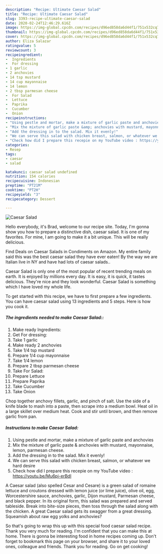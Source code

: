 ```yaml
---
description: "Recipe: Ultimate Caesar Salad"
title: "Recipe: Ultimate Caesar Salad"
slug: 3393-recipe-ultimate-caesar-salad
date: 2020-02-24T12:46:29.616Z
image: https://img-global.cpcdn.com/recipes/d96ed858da6d44f1/751x532cq70/caesar-salad-recipe-main-photo.jpg
thumbnail: https://img-global.cpcdn.com/recipes/d96ed858da6d44f1/751x532cq70/caesar-salad-recipe-main-photo.jpg
cover: https://img-global.cpcdn.com/recipes/d96ed858da6d44f1/751x532cq70/caesar-salad-recipe-main-photo.jpg
author: Eliza Salazar
ratingvalue: 5
reviewcount: 3
recipeingredient:
-  Ingredients
-  For dressing
- 1 garlic
- 2 anchovies
- 14 tsp mustard
- 14 cup mayonnaise
- 14 lemon
- 2 tbsp parmesan cheese
-  For Salad
-  Lettuce
-  Paprika
-  Cucumber
-  Onion
recipeinstructions:
- "Using pestle and mortar, make a mixture of garlic paste and anchovies"
- "Mix the mixture of garlic paste &amp; anchovies with mustard, mayonnaise, lemon, parmesan cheese."
- "Add the dressing in to the salad. Mix it evenly!"
- "We can serve this salad with chicken breast, salmon, or whatever we hard desire"
- "Check how did I prepare this recepie on my YouTube video : https://youtu.be/Mu6pi-erBdI"
categories:
- Resep
tags:
- caesar
- salad

katakunci: caesar salad undefined
nutrition: 154 calories
recipecuisine: Indonesian
preptime: "PT21M"
cooktime: "PT2H"
recipeyield: "3"
recipecategory: Dessert

---
```



![Caesar Salad](https://img-global.cpcdn.com/recipes/d96ed858da6d44f1/751x532cq70/caesar-salad-recipe-main-photo.jpg)

Hello everybody, it's Brad, welcome to our recipe site. Today, I'm gonna show you how to prepare a distinctive dish, caesar salad. It is one of my favorites. For mine, I am going to make it a bit unique. This will be really delicious.

Find Deals on Caesar Salads in Condiments on Amazon. My entire family said this was the best caesar salad they have ever eaten! By the way we are Italian live in NY and have had lots of caesar salads..

Caesar Salad is only one of the most popular of recent trending meals on earth. It is enjoyed by millions every day. It is easy, it is quick, it tastes delicious. They're nice and they look wonderful. Caesar Salad is something which I have loved my whole life.


To get started with this recipe, we have to first prepare a few ingredients. You can have caesar salad using 13 ingredients and 5 steps. Here is how you cook it.

##### The ingredients needed to make Caesar Salad::

1. Make ready  Ingredients:
1. Get  For dressing:
1. Take 1 garlic
1. Make ready 2 anchovies
1. Take 1/4 tsp mustard
1. Prepare 1/4 cup mayonnaise
1. Take 1/4 lemon
1. Prepare 2 tbsp parmesan cheese
1. Take  For Salad:
1. Prepare  Lettuce
1. Prepare  Paprika
1. Take  Cucumber
1. Take  Onion


Chop together anchovy fillets, garlic, and pinch of salt. Use the side of a knife blade to mash into a paste, then scrape into a medium bowl. Heat oil in a large skillet over medium heat. Cook and stir until brown, and then remove garlic from pan. 

##### Instructions to make Caesar Salad:

1. Using pestle and mortar, make a mixture of garlic paste and anchovies
1. Mix the mixture of garlic paste &amp; anchovies with mustard, mayonnaise, lemon, parmesan cheese.
1. Add the dressing in to the salad. Mix it evenly!
1. We can serve this salad with chicken breast, salmon, or whatever we hard desire
1. Check how did I prepare this recepie on my YouTube video : https://youtu.be/Mu6pi-erBdI


A Caesar salad (also spelled Cesar and Cesare) is a green salad of romaine lettuce and croutons dressed with lemon juice (or lime juice), olive oil, egg, Worcestershire sauce, anchovies, garlic, Dijon mustard, Parmesan cheese, and black pepper. In its original form, this salad was prepared and served tableside. Break into bite-size pieces, then toss through the salad along with the chicken. A great Caesar salad gets its swagger from a great dressing. Squeamish about raw egg yolks and anchovies? 

So that's going to wrap this up with this special food caesar salad recipe. Thank you very much for reading. I'm confident that you can make this at home. There is gonna be interesting food in home recipes coming up. Don't forget to bookmark this page on your browser, and share it to your loved ones, colleague and friends. Thank you for reading. Go on get cooking!

